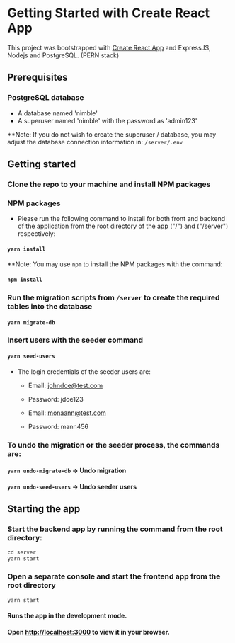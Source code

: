 # Getting Started with Create React App

This project was bootstrapped with [Create React App](https://github.com/facebook/create-react-app) and ExpressJS, Nodejs and PostgreSQL. (PERN stack)

## Prerequisites

### PostgreSQL database 
- A database named 'nimble' 
- A superuser named 'nimble' with the password as 'admin123'

**Note: If you do not wish to create the superuser / database, you may adjust the database connection information in: `/server/.env`


## Getting started

### Clone the repo to your machine and install NPM packages
### NPM packages
  - Please run the following command to install for both front and backend of the application from the root directory of the app ("/") and ("/server") respectively:

#### `yarn install`

**Note: You may use `npm` to install the NPM packages with the command:

#### `npm install`

### Run the migration scripts from `/server` to create the required tables into the database
#### `yarn migrate-db`

### Insert users with the seeder command
#### `yarn seed-users`

- The login credentials of the seeder users are: 
    - Email: johndoe@test.com
    - Password: jdoe123

    - Email: monaann@test.com
    - Password: mann456

### To undo the migration or the seeder process, the commands are: 

#### `yarn undo-migrate-db` -> Undo migration
#### `yarn undo-seed-users` -> Undo seeder users

## Starting the app

### Start the backend app by running the command from the root directory: 
```
cd server
yarn start
```

### Open a separate console and start the frontend app from the root directory
`yarn start`

#### Runs the app in the development mode.
#### Open [http://localhost:3000](http://localhost:3000) to view it in your browser.

